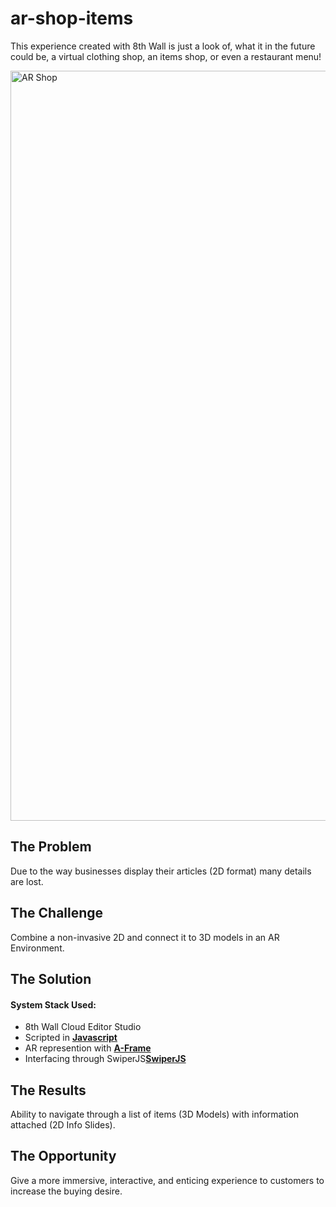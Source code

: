 # ar-shop-items
This experience created with 8th Wall is just a look of, what it in the future could be, a virtual clothing shop, an items shop, or even a restaurant menu!

<img width="1200" alt="AR Shop" src="https://user-images.githubusercontent.com/32990384/186056478-da68c353-037c-4a0f-bb1b-e9f13e10f64c.png">

<h2>The Problem</h2>
Due to the way businesses display their articles (2D format) many details are lost.

<h2>The Challenge</h2>
Combine a non-invasive 2D and connect it to 3D models in an AR Environment.

<h2>The Solution</h2>

<h4>System Stack Used:</h4>
<ul>
  <li>8th Wall Cloud Editor Studio</li>
  <li>Scripted in <a href="https://developer.mozilla.org/es/docs/Web/JavaScript"><b>Javascript</b></a></li>
  <li>AR represention with <a href="https://aframe.io/"><b>A-Frame</b></a></li>
  <li>Interfacing through SwiperJS<a href=["https://aframe.io/](https://swiperjs.com/)"><b>SwiperJS</b></a></li>
</ul>

<h2>The Results</h2>
Ability to navigate through a list of items (3D Models) with information attached (2D Info Slides).

<h2>The Opportunity</h2>
Give a more immersive, interactive, and enticing experience to customers to increase the buying desire.
